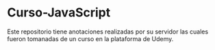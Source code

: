 # Curso-JavaScript
Este repositorio tiene anotaciones realizadas por su servidor las cuales fueron tomanadas de un curso en la plataforma de Udemy. 
